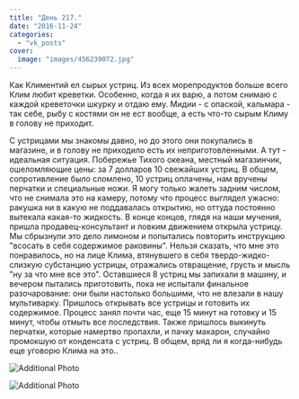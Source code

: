 ```yaml
---
title: "День 217."
date: "2016-11-24"
categories: 
  - "vk_posts"
cover:
  image: "images/456239072.jpg"
---
```


Как Климентий ел сырых устриц. Из всех морепродуктов больше всего Клим любит креветки. Особенно, когда я их варю, а потом снимаю с каждой креветочки шкурку и отдаю ему. Мидии - с опаской, кальмара - так себе, рыбу с костями он не ест вообще, а есть что-то сырым Климу в голову не приходит.

<!--more-->

С устрицами мы знакомы давно, но до этого они покупались в магазине, и в голову не приходило есть их неприготовленными. А тут - идеальная ситуация. Побережье Тихого океана, местный магазинчик, ошеломляющие цены: за 7 долларов 10 свежайших устриц. В общем, сопротивление было сломлено, 10 устриц оплачены, нам вручены перчатки и специальные ножи. Я могу только жалеть задним числом, что не снимала это на камеру, потому что процесс выглядел ужасно: ракушка ни в какую не поддавалась открытию, но оттуда постоянно вытекала какая-то жидкость. В конце концов, глядя на наши мучения, пришла продавец-консультант и ловким движением открыла устрицу. Мы сбрызнули это дело лимоном и попытались повторить инструкцию "всосать в себя содержимое раковины". Нельзя сказать, что мне это понравилось, но на лице Клима, втянувшего в себя твердо-жидко-слизкую субстанцию устрицы, отражались отвращение, грусть и мысль "ну за что мне все это". Оставшиеся 8 устриц мы запихали в машину, и вечером пытались приготовить, пока не испытали финальное разочарование: они были настолько большими, что не влезали в нашу мультиварку. Пришлось открывать все устрицы и готовить их содержимое. Процесс занял почти час, еще 15 минут на готовку и 15 минут, чтобы отмыть все последствия. Также пришлось выкинуть перчатки, которые намертво пропахли, и пачку макарон, случайно промокшую от конденсата с устриц. В общем, вряд ли я когда-нибудь еще уговорю Клима на это..

![Additional Photo](https://vodpop.ru/wp-content/uploads/2023/07/456239073.jpg)

![Additional Photo](https://vodpop.ru/wp-content/uploads/2023/07/456239074.jpg)
